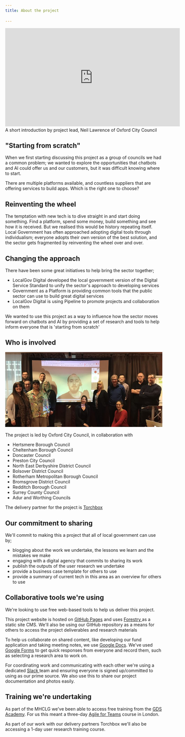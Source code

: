 ```yaml
---
title: About the project

---
```

<iframe width="560" height="315" src="https://www.youtube.com/embed/-0yGtWDThGc" frameborder="0" allow="autoplay; encrypted-media" allowfullscreen></iframe>
A short introduction by project lead, Neil Lawrence of Oxford City Council

## "Starting from scratch"

When we first starting discussing this project as a group of councils we had a common problem; we wanted to explore the opportunities that chatbots and AI could offer us and our customers, but it was difficult knowing where to start.

There are multiple platforms available, and countless suppliers that are offering services to build apps. Which is the right one to choose?

## Reinventing the wheel

The temptation with new tech is to dive straight in and start doing something. Find a platform, spend some money, build something and see how it is received. But we realised this would be history repeating itself. Local Government has often approached adopting digital tools through individualism; everyone adopts their own version of the best solution, and the sector gets fragmented by reinventing the wheel over and over.

## Changing the approach

There have been some great initiatives to help bring the sector together;

* LocalGov Digital developed the local government version of the Digital Service Standard to unify the sector's approach to developing services
* Government as a Platform is providing common tools that the public sector can use to build great digital services
* LocalGov Digital is using Pipeline to promote projects and collaboration on them

We wanted to use this project as a way to influence how the sector moves forward on chatbots and AI by providing a set of research and tools to help inform everyone that is 'starting from scratch'

## Who is involved

![](/uploads/wholeteam.jpg)

The project is led by Oxford City Council, in collaboration with

* Hertsmere Borough Council
* Cheltenham Borough Council
* Doncaster Council
* Preston City Council
* North East Derbyshire District Council
* Bolsover District Council
* Rotherham Metropolitan Borough Council
* Bromsgrove District Council
* Redditch Borough Council
* Surrey County Council
* Adur and Worthing Councils

The delivery partner for the project is [Torchbox](https://localdigitalchatbots.github.io/procurement/2019/02/01/announcing-our-delivery-partner-torchbox/)

## Our commitment to sharing

We'll commit to making this a project that all of local government can use by;

* blogging about the work we undertake, the lessons we learn and the mistakes we make
* engaging with a digital agency that commits to sharing its work
* publish the outputs of the user research we undertake
* provide a business case template for others to use
* provide a summary of current tech in this area as an overview for others to use

## Collaborative tools we're using

We're looking to use free web-based tools to help us deliver this project.

This project website is hosted on [GitHub Pages]() and uses [Forestry ](https://forestry.io/)as a static site CMS. We'll also be using our GitHub repository as a means for others to access the project deliverables and research materials

To help us collaborate on shared content, like developing our fund application and taking meeting notes, we use [Google Docs](https://www.google.com/docs/about/). We've used [Google Forms](https://www.google.co.uk/forms/about/) to get quick responses from everyone and record them, such as selecting a research area to work on.

For coordinating work and communicating with each other we're using a dedicated [Slack ](https://slack.com/)team and ensuring everyone is signed up/committed to using as our prime source. We also use this to share our project documentation and photos easily.

## Training we're undertaking

As part of the MHCLG we've been able to access free training from the [GDS Academy](https://gdsacademy.campaign.gov.uk/). For us this meant a three-day [Agile for Teams](https://www.gov.uk/guidance/agile-for-teams-course-description) course in London.

As part of our work with our delivery partners Torchbox we'll also be accessing a 1-day user research training course.